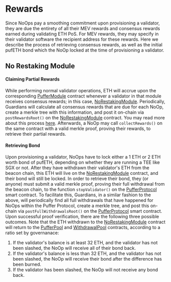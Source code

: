 # Rewards

Since NoOps pay a smoothing commitment upon provisioning a validator, they are due the entirety of all their MEV rewards and consensus rewards earned during validating ETH PoS. For MEV rewards, they may specify in their validator software the recipient address for these rewards. Here we describe the process of retrieving consensus rewards, as well as the initial pufETH bond which the NoOp locked at the time of provisioning a validator.  

## No Restaking Module

#### Claiming Partial Rewards

While performing normal validator operations, ETH will accrue upon the corresponding [PufferModule](../src/PufferModule.sol) contract whenever a validator in that module receives consensus rewards; in this case, [NoRestakingModule](../src/NoRestakingModule.sol). Periodically, Guardians will calculate all consensus rewards that are due for each NoOp, create a merkle tree with this information, and post it on-chain via `postRewardsRoot()` on the [NoRestakingModule](../src/NoRestakingModule.sol) contract. You may read more about this process [here](./Proof%20of%20Reserves%20and%20Rewards.md). Afterwards, a NoOp may call `collectRewards()` on the same contract with a valid merkle proof, proving their rewards, to retrieve their partial rewards.

#### Retrieving Bond

Upon provisioning a validator, NoOps have to lock either a 1 ETH or 2 ETH worth bond of pufETH, depending on whether they are running a TEE like SGX or not. After they have withdrawn their validator's ETH from the beacon chain, this ETH will live on the [NoRestakingModule](../src/NoRestakingModule.sol) contract, and their bond will still be locked. In order to retrieve their bond, they (or anyone) must submit a valid merkle proof, proving their full withdrawal from the beacon chain, to the function `stopValidator()` on the [PufferProtocol](../src/PufferProtocol.sol) smart contract. To facilitate this, Guardians, in a similar fashion to the above, will periodically find all full withdrawals that have happened for NoOps within the Puffer Protocol, create a merkle tree, and post this on-chain via `postFullWithdrawalsRoot()` on the [PufferProtocol](../src/PufferProtocol.sol) smart contract. Upon successful proof verification, there are the following three possible outcomes. Note that the ETH withdrawn to the [NoRestakingModule](../src/NoRestakingModule.sol) contract will return to the [PufferPool](../src/PufferPool.sol) and [WithdrawalPool](../src/WithdrawalPool.sol) contracts, according to a ratio set by governanace:

1. If the validator's balance is at least 32 ETH, and the validator has not been slashed, the NoOp will receive all of their bond back.
2. If the validator's balance is less than 32 ETH, and the validator has not been slashed, the NoOp will receive their bond after the difference has been burned.
3. If the validator has been slashed, the NoOp will not receive any bond back.